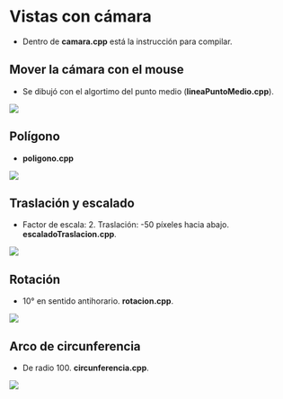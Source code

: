 # Vistas con cámara

- Dentro de **camara.cpp** está la instrucción para compilar.

## Mover la cámara con el mouse
- Se dibujó con el algortimo del punto medio (**lineaPuntoMedio.cpp**).

![](https://raw.githubusercontent.com/kevin-salazar/computacionGrafica/master/primitivas/imagenes/linea.png)

## Polígono
- **poligono.cpp**

![](https://raw.githubusercontent.com/kevin-salazar/computacionGrafica/master/primitivas/imagenes/poligono.png)

## Traslación y escalado
- Factor de escala: 2. Traslación: -50 píxeles hacia abajo. **escaladoTraslacion.cpp**.

![](https://raw.githubusercontent.com/kevin-salazar/computacionGrafica/master/primitivas/imagenes/escaladoTraslacion.png)

## Rotación
- 10° en sentido antihorario. **rotacion.cpp**.

![](https://raw.githubusercontent.com/kevin-salazar/computacionGrafica/master/primitivas/imagenes/rotacion.png)

## Arco de circunferencia
- De radio 100. **circunferencia.cpp**.

![](https://raw.githubusercontent.com/kevin-salazar/computacionGrafica/master/primitivas/imagenes/arco.png)

